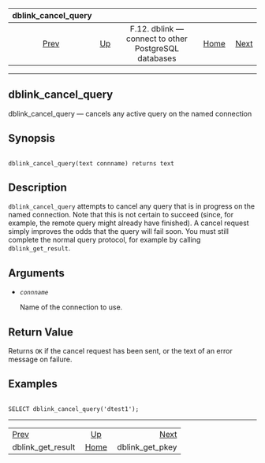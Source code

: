 

|                    dblink\_cancel\_query                    |                                                                          |                                                      |                                                       |                                                         |
| :---------------------------------------------------------: | :----------------------------------------------------------------------- | :--------------------------------------------------: | ----------------------------------------------------: | ------------------------------------------------------: |
| [Prev](contrib-dblink-get-result.html "dblink_get_result")  | [Up](dblink.html "F.12. dblink — connect to other PostgreSQL databases") | F.12. dblink — connect to other PostgreSQL databases | [Home](index.html "PostgreSQL 17devel Documentation") |  [Next](contrib-dblink-get-pkey.html "dblink_get_pkey") |

***

## dblink\_cancel\_query

dblink\_cancel\_query — cancels any active query on the named connection

## Synopsis

```

dblink_cancel_query(text connname) returns text
```

## Description

`dblink_cancel_query` attempts to cancel any query that is in progress on the named connection. Note that this is not certain to succeed (since, for example, the remote query might already have finished). A cancel request simply improves the odds that the query will fail soon. You must still complete the normal query protocol, for example by calling `dblink_get_result`.

## Arguments

* *`connname`*

    Name of the connection to use.

## Return Value

Returns `OK` if the cancel request has been sent, or the text of an error message on failure.

## Examples

```

SELECT dblink_cancel_query('dtest1');
```

***

|                                                             |                                                                          |                                                         |
| :---------------------------------------------------------- | :----------------------------------------------------------------------: | ------------------------------------------------------: |
| [Prev](contrib-dblink-get-result.html "dblink_get_result")  | [Up](dblink.html "F.12. dblink — connect to other PostgreSQL databases") |  [Next](contrib-dblink-get-pkey.html "dblink_get_pkey") |
| dblink\_get\_result                                         |           [Home](index.html "PostgreSQL 17devel Documentation")          |                                       dblink\_get\_pkey |
